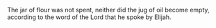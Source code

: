 The jar of flour was not spent, neither did the jug of oil become empty, according to the word of the Lord that he spoke by Elijah.
